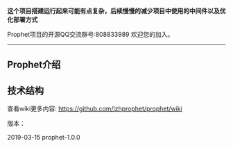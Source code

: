 **这个项目搭建运行起来可能有点复杂，后续慢慢的减少项目中使用的中间件以及优化部署方式**

Prophet项目的开源QQ交流群号:808833989 欢迎您的加入。 

----
## Prophet介绍






## 技术结构







查看wiki更多内容: https://github.com/lzhprophet/prophet/wiki




版本：

2019-03-15   prophet-1.0.0   



